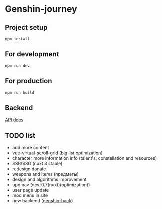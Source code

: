 # Genshin-journey

## Project setup

```
npm install
```

## For development

```
npm run dev
```

## For production

```
npm run build
```

## Backend

[API docs](https://github.com/bot08/genshin-journey-API-docs)

## TODO list
+ add more content
+ vue-virtual-scroll-grid (big list optimization)
+ character more information info (talent's, constellation and resources)
+ SSR\SSG (nuxt 3 stable)
+ redesign donate
+ weapons and items (предметы)
+ design and algorithms improvement
+ upd nav (dev-0.7(nuxt)(optimization))
+ user page update
+ mod menu in site
+ new backend ([genshin-back](https://github.com/JQweenq/genshin-back))